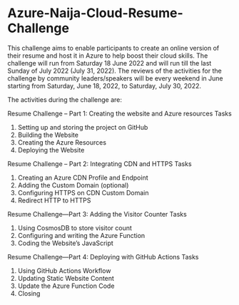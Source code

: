 # Azure-Naija-Cloud-Resume-Challenge
This challenge aims to enable participants to create an online version of their resume and host it in Azure to help boost their cloud skills.
The challenge will run from Saturday 18 June 2022 and will run till the last Sunday of July 2022 (July 31, 2022). 
The reviews of the activities for the challenge by community leaders/speakers will be every weekend in June starting from Saturday, June 18, 2022, to Saturday, July 30, 2022.

The activities during the challenge are:

Resume Challenge – Part 1: Creating the website and Azure resources
Tasks
1. Setting up and storing the project on GitHub
2. Building the Website
3. Creating the Azure Resources
4. Deploying the Website

Resume Challenge – Part 2: Integrating CDN and HTTPS
Tasks
1. Creating an Azure CDN Profile and Endpoint
2. Adding the Custom Domain (optional)
3. Configuring HTTPS on CDN Custom Domain
4. Redirect HTTP to HTTPS

Resume Challenge—Part 3: Adding the Visitor Counter
Tasks
1. Using CosmosDB to store visitor count
2. Configuring and writing the Azure Function
3. Coding the Website’s JavaScript

Resume Challenge—Part 4: Deploying with GitHub Actions
Tasks
1. Using GitHub Actions Workflow
2. Updating Static Website Content
3. Update the Azure Function Code
4. Closing
